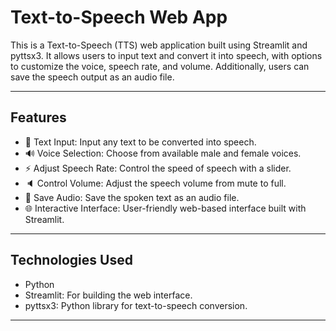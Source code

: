 # Text-to-Speech Web App

This is a Text-to-Speech (TTS) web application built using Streamlit and pyttsx3. It allows users to input text and convert it into speech, with options to customize the voice, speech rate, and volume. Additionally, users can save the speech output as an audio file.

---

## Features

- 🎤 Text Input: Input any text to be converted into speech.
- 🔊 Voice Selection: Choose from available male and female voices.
- ⚡ Adjust Speech Rate: Control the speed of speech with a slider.
- 🔈 Control Volume: Adjust the speech volume from mute to full.
- 💾 Save Audio: Save the spoken text as an audio file.
- 🌐 Interactive Interface: User-friendly web-based interface built with Streamlit.

---

## Technologies Used

- Python
- Streamlit: For building the web interface.
- pyttsx3: Python library for text-to-speech conversion.

---
